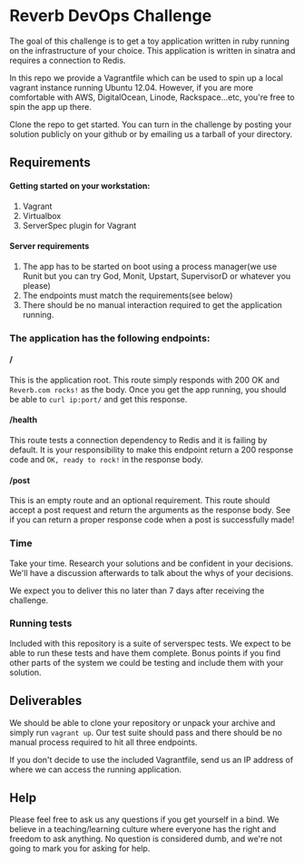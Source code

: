 # Reverb DevOps Challenge

The goal of this challenge is to get a toy application written in ruby running on the infrastructure of your choice. This application is written in sinatra and requires a connection to Redis.

In this repo we provide a Vagrantfile which can be used to spin up a local vagrant instance running Ubuntu 12.04. However, if you are more comfortable with AWS, DigitalOcean, Linode, Rackspace...etc, you're free to spin the app up there.

Clone the repo to get started. You can turn in the challenge by posting your solution publicly on your github or by emailing us a tarball of your directory.

## Requirements

#### Getting started on your workstation:

1. Vagrant
2. Virtualbox
3. ServerSpec plugin for Vagrant

#### Server requirements
1. The app has to be started on boot using a process manager(we use Runit but you can try God, Monit, Upstart, SupervisorD or whatever you please)
2. The endpoints must match the requirements(see below)
3. There should be no manual interaction required to get the application running.

### The application has the following endpoints:

#### /
This is the application root. This route simply responds with 200 OK and `Reverb.com rocks!` as the body. Once you get the app running, you should be able to `curl ip:port/` and get this response.

#### /health

This route tests a connection dependency to Redis and it is failing by default. It is your responsibility to make this endpoint return a 200 response code and `OK, ready to rock!` in the response body.

#### /post

This is an empty route and an optional requirement. This route should accept a post request and return the arguments as the response body. See if you can return a proper response code when a post is successfully made!

### Time
Take your time. Research your solutions and be confident in your decisions. We'll have a discussion afterwards to talk about the whys of your decisions.

We expect you to deliver this no later than 7 days after receiving the challenge.

### Running tests

Included with this repository is a suite of serverspec tests. We expect to be able to run these tests and have them complete. Bonus points if you find other parts of the system we could be testing and include them with your solution.

## Deliverables

We should be able to clone your repository or unpack your archive and simply run `vagrant up`. Our test suite should pass and there should be no manual process required to hit all three endpoints.

If you don't decide to use the included Vagrantfile, send us an IP address of where we can access the running application.

## Help

Please feel free to ask us any questions if you get yourself in a bind. We believe in a teaching/learning culture where everyone has the right and freedom to ask anything. No question is considered dumb, and we're not going to mark you for asking for help.
